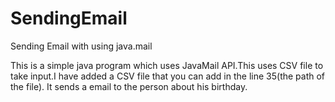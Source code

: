 SendingEmail
============

Sending Email with using java.mail

This is a simple java program which uses JavaMail API.This uses CSV file to take input.I have added a CSV file that you can add in the line 35(the path of the file).
It sends a email to the person about his birthday.
